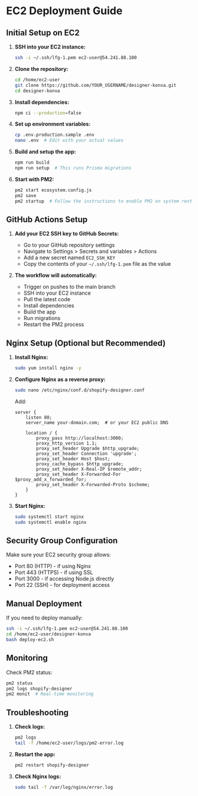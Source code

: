 # EC2 Deployment Guide

## Initial Setup on EC2

1. **SSH into your EC2 instance:**
   ```bash
   ssh -i ~/.ssh/lfg-1.pem ec2-user@54.241.88.100
   ```

2. **Clone the repository:**
   ```bash
   cd /home/ec2-user
   git clone https://github.com/YOUR_USERNAME/designer-konva.git
   cd designer-konva
   ```

3. **Install dependencies:**
   ```bash
   npm ci --production=false
   ```

4. **Set up environment variables:**
   ```bash
   cp .env.production.sample .env
   nano .env  # Edit with your actual values
   ```

5. **Build and setup the app:**
   ```bash
   npm run build
   npm run setup  # This runs Prisma migrations
   ```

6. **Start with PM2:**
   ```bash
   pm2 start ecosystem.config.js
   pm2 save
   pm2 startup  # Follow the instructions to enable PM2 on system restart
   ```

## GitHub Actions Setup

1. **Add your EC2 SSH key to GitHub Secrets:**
   - Go to your GitHub repository settings
   - Navigate to Settings > Secrets and variables > Actions
   - Add a new secret named `EC2_SSH_KEY`
   - Copy the contents of your `~/.ssh/lfg-1.pem` file as the value

2. **The workflow will automatically:**
   - Trigger on pushes to the main branch
   - SSH into your EC2 instance
   - Pull the latest code
   - Install dependencies
   - Build the app
   - Run migrations
   - Restart the PM2 process

## Nginx Setup (Optional but Recommended)

1. **Install Nginx:**
   ```bash
   sudo yum install nginx -y
   ```

2. **Configure Nginx as a reverse proxy:**
   ```bash
   sudo nano /etc/nginx/conf.d/shopify-designer.conf
   ```

   Add:
   ```nginx
   server {
       listen 80;
       server_name your-domain.com;  # or your EC2 public DNS

       location / {
           proxy_pass http://localhost:3000;
           proxy_http_version 1.1;
           proxy_set_header Upgrade $http_upgrade;
           proxy_set_header Connection 'upgrade';
           proxy_set_header Host $host;
           proxy_cache_bypass $http_upgrade;
           proxy_set_header X-Real-IP $remote_addr;
           proxy_set_header X-Forwarded-For $proxy_add_x_forwarded_for;
           proxy_set_header X-Forwarded-Proto $scheme;
       }
   }
   ```

3. **Start Nginx:**
   ```bash
   sudo systemctl start nginx
   sudo systemctl enable nginx
   ```

## Security Group Configuration

Make sure your EC2 security group allows:
- Port 80 (HTTP) - if using Nginx
- Port 443 (HTTPS) - if using SSL
- Port 3000 - if accessing Node.js directly
- Port 22 (SSH) - for deployment access

## Manual Deployment

If you need to deploy manually:
```bash
ssh -i ~/.ssh/lfg-1.pem ec2-user@54.241.88.100
cd /home/ec2-user/designer-konva
bash deploy-ec2.sh
```

## Monitoring

Check PM2 status:
```bash
pm2 status
pm2 logs shopify-designer
pm2 monit  # Real-time monitoring
```

## Troubleshooting

1. **Check logs:**
   ```bash
   pm2 logs
   tail -f /home/ec2-user/logs/pm2-error.log
   ```

2. **Restart the app:**
   ```bash
   pm2 restart shopify-designer
   ```

3. **Check Nginx logs:**
   ```bash
   sudo tail -f /var/log/nginx/error.log
   ```